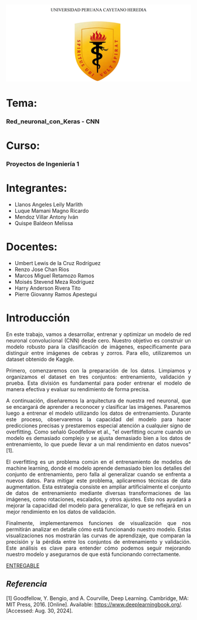 <img src="https://github.com/Magno-Luque/PI1/blob/main/PI1/Entregables/Entregable_1/image.png" alt="alt text" width="800">

# Tema:
### Red_neuronal_con_Keras - CNN

# **Curso:**
### Proyectos de Ingeniería 1

# **Integrantes:**
- Llanos Angeles Leily Marlith
- Luque Mamani Magno Ricardo
- Mendoz Villar Antony Iván
- Quispe Baldeon Melissa

# **Docentes:**
- Umbert Lewis de la Cruz Rodríguez
- Renzo Jose Chan Rios
- Marcos Miguel Retamozo Ramos
- Moisés Stevend Meza Rodríguez
- Harry Anderson Rivera Tito
- Pierre Giovanny Ramos Apestegui

# **Introducción**
<p align="justify">
En este trabajo, vamos a desarrollar, entrenar y optimizar un modelo de red neuronal convolucional (CNN) desde cero. Nuestro objetivo es construir un modelo robusto para la clasificación de imágenes, específicamente para distinguir entre imágenes de cebras y zorros. Para ello, utilizaremos un dataset obtenido de Kaggle. </p>

<p align="justify">
Primero, comenzaremos con la preparación de los datos. Limpiamos y organizamos el dataset en tres conjuntos: entrenamiento, validación y prueba. Esta división es fundamental para poder entrenar el modelo de manera efectiva y evaluar su rendimiento de forma precisa.</p>

<p align="justify">
A continuación, diseñaremos la arquitectura de nuestra red neuronal, que se encargará de aprender a reconocer y clasificar las imágenes. Pasaremos luego a entrenar el modelo utilizando los datos de entrenamiento. Durante este proceso, observaremos la capacidad del modelo para hacer predicciones precisas y prestaremos especial atención a cualquier signo de overfitting. Como señaló Goodfellow et al., "el overfitting ocurre cuando un modelo es demasiado complejo y se ajusta demasiado bien a los datos de entrenamiento, lo que puede llevar a un mal rendimiento en datos nuevos"[1]. </p>

<p align="justify">
El overfitting es un problema común en el entrenamiento de modelos de machine learning, donde el modelo aprende demasiado bien los detalles del conjunto de entrenamiento, pero falla al generalizar cuando se enfrenta a nuevos datos. Para mitigar este problema, aplicaremos técnicas de data augmentation. Esta estrategia consiste en ampliar artificialmente el conjunto de datos de entrenamiento mediante diversas transformaciones de las imágenes, como rotaciones, escalados, y otros ajustes. Esto nos ayudará a mejorar la capacidad del modelo para generalizar, lo que se reflejará en un mejor rendimiento en los datos de validación.</p>

<p align="justify">
Finalmente, implementaremos funciones de visualización que nos permitirán analizar en detalle cómo está funcionando nuestro modelo. Estas visualizaciones nos mostrarán las curvas de aprendizaje, que comparan la precisión y la pérdida entre los conjuntos de entrenamiento y validación. Este análisis es clave para entender cómo podemos seguir mejorando nuestro modelo y asegurarnos de que está funcionando correctamente.</p>

[ENTREGABLE](https://github.com/Magno-Luque/PI1/blob/main/PI1/Entregables/Entregable_2/CNN_cebras_y_zorros_(grupal)/Entregable_2.ipynb)

## *Referencia*

[1] Goodfellow, Y. Bengio, and A. Courville, Deep Learning. Cambridge, MA: MIT Press, 2016. [Online]. Available: https://www.deeplearningbook.org/. [Accessed: Aug. 30, 2024].
